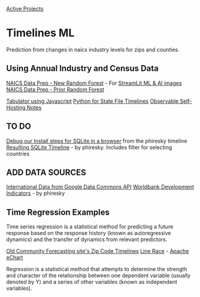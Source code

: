 [Active Projects](../../io/)

# Timelines ML

Prediction from changes in naics industry levels for zips and counties.

## Using Annual Industry and Census Data

[NAICS Data Prep - New Random Forest](training/naics/) - For [StreamLit ML & AI images](../research/stream/)
[NAICS Data Prep - Prior Random Forest](prep/all/)

[Tabulator using Javascript](tabulator/)
[Python for State File Timelines](prep/industries/)
[Observable Self-Hosting Notes](observable/)

## TO DO
[Debug our Install steps for SQLite in a browser](sqlite/) from the phiresky timeline
[Resulting SQLite Timeline](https://phiresky.github.io/blog/2021/hosting-sqlite-databases-on-github-pages/) - by phiresky. Includes filter for selecting countries

## ADD DATA SOURCES

[International Data from Google Data Commons API](../international/)
[Worldbank Development Indicators](https://github.com/phiresky/world-development-indicators-sqlite/) - by phiresky

## Time Regression Examples

Time series regression is a statistical method for predicting a future response based on the response history (known as autoregressive dynamics) and the transfer of dynamics from relevant predictors.

[Old Community Forecasting site's Zip Code Timelines](/community-forecasting/?page=zip/#zip=30318)
[Line Race](../../line-race.html) - [Apache eChart](https://echarts.apache.org/examples/en/editor.html?c=line-race)

Regression is a statistical method that attempts to determine the strength and character of the relationship between one dependent variable (usually denoted by Y) and a series of other variables (known as independent variables).

